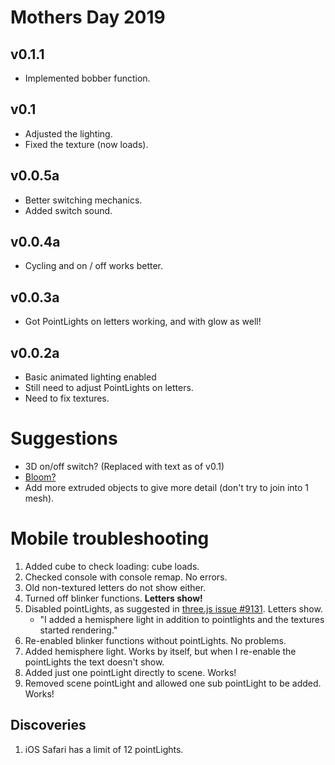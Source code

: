 # Mothers Day 2019

## v0.1.1
* Implemented bobber function.

## v0.1
* Adjusted the lighting.
* Fixed the texture (now loads).

## v0.0.5a
* Better switching mechanics.
* Added switch sound.

## v0.0.4a
* Cycling and on / off works better.

## v0.0.3a
* Got PointLights on letters working, and with glow as well!

## v0.0.2a
* Basic animated lighting enabled
* Still need to adjust PointLights on letters.
* Need to fix textures.

# Suggestions
* 3D on/off switch? (Replaced with text as of v0.1)
* <a href="https://stackoverflow.com/questions/50948014/emit-light-from-an-object">Bloom?</a> 
* Add more extruded objects to give more detail (don't try to join into 1 mesh).

# Mobile troubleshooting
1. Added cube to check loading: cube loads.
2. Checked console with console remap. No errors.
2. Old non-textured letters do not show either.
2. Turned off blinker functions. <b>Letters show!</b>
2. Disabled pointLights, as suggested in <a href="https://github.com/mrdoob/three.js/issues/9131">three.js issue #9131</a>. Letters show. 
    * "I added a hemisphere light in addition to pointlights and the textures started rendering."
2. Re-enabled blinker functions without pointLights. No problems.
2. Added hemisphere light. Works by itself, but when I re-enable the pointLights the text doesn't show.
2. Added just one pointLight directly to scene. Works!
2. Removed scene pointLight and allowed one sub pointLight to be added. Works!

## Discoveries
1. iOS Safari has a limit of 12 pointLights.